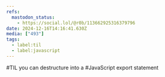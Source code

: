 ```yaml
---
refs:
  mastodon_status:
    - https://social.lol/@r0b/113662925316379796
date: 2024-12-16T14:16:41.630Z
media: ["493"]
tags:
  - label:til
  - label:javascript
---
```


#TIL you can destructure into a #JavaScript export statement
